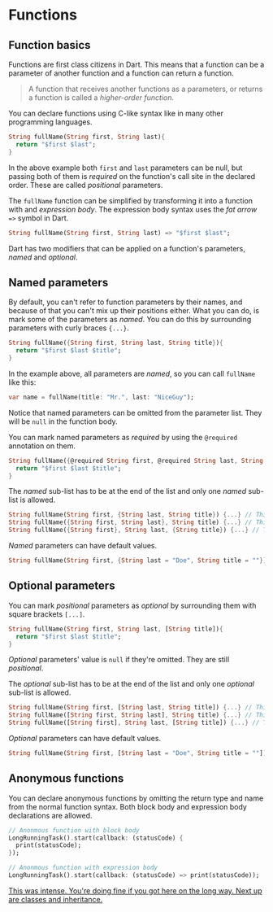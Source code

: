 # Functions

## Function basics

Functions are first class citizens in Dart. This means that a function can be a parameter of another function and a function can return a function.

> A function that receives another functions as a parameters, or returns a function is called a *higher-order function*.

You can declare functions using C-like syntax like in many other programming languages.

```dart
String fullName(String first, String last){
  return "$first $last";
}
```

In the above example both `first` and `last` parameters can be null, but passing both of them is *required* on the function's call site in the declared order. These are called *positional* parameters.

The `fullName` function can be simplified by transforming it into a function with and *expression body*. The expression body syntax uses the *fat arrow* `=>` symbol in Dart.

```dart
String fullName(String first, String last) => "$first $last";
```

Dart has two modifiers that can be applied on a function's parameters, *named* and *optional*.

## Named parameters

By default, you can't refer to function parameters by their names, and because of that you can't mix up their positions either. What you can do, is mark some of the parameters as *named*. You can do this by surrounding parameters with curly braces `{...}`.

```dart
String fullName({String first, String last, String title}){
  return "$first $last $title";
}
```

In the example above, all parameters are *named*, so you can call `fullName` like this:

```dart
var name = fullName(title: "Mr.", last: "NiceGuy");
```

Notice that named parameters can be omitted from the parameter list. They will be `null` in the function body. 

You can mark named parameters as *required* by using the `@required` annotation on them.

```dart
String fullName({@required String first, @required String last, String title}){
  return "$first $last $title";
}
```

The *named* sub-list has to be at the end of the list and only one *named* sub-list is allowed.

```dart
String fullName(String first, {String last, String title}) {...} // This is OK. 
String fullName({String first, String last}, String title) {...} // This is not OK!
String fullName({String first}, String last, {String title}) {...} // This is not OK either!
```

*Named* parameters can have default values.

```dart
String fullName(String first, {String last = "Doe", String title = ""}) {...}
```

## Optional parameters

You can mark *positional* parameters as *optional* by surrounding them with square brackets `[...]`. 

```dart
String fullName(String first, String last, [String title]){
  return "$first $last $title";
}
```

*Optional* parameters' value is `null` if they're omitted. They are still *positional*.

The *optional* sub-list has to be at the end of the list and only one *optional* sub-list is allowed.

```dart
String fullName(String first, [String last, String title]) {...} // This is OK. 
String fullName([String first, String last], String title) {...} // This is not OK!
String fullName([String first], String last, [String title]) {...} // This is not OK either!
```

*Optional* parameters can have default values.

```dart
String fullName(String first, [String last = "Doe", String title = ""]) {...}
```

## Anonymous functions

You can declare anonymous functions by omitting the return type and name from the normal function syntax. Both block body and expression body declarations are allowed.

```dart
// Anonmous function with block body
LongRunningTask().start(callback: (statusCode) {
  print(statusCode);
});

// Anonmous function with expression body
LongRunningTask().start(callback: (statusCode) => print(statusCode));
```

 [This was intense. You're doing fine if you got here on the long way. Next up are classes and inheritance.](07_Classes_and_inheritance.md) 

